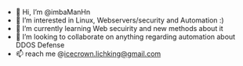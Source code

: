 - 👋 Hi, I’m @imbaManHn
- 👀 I’m interested in Linux, Webservers/security and Automation :)
- 🌱 I’m currently learning Web secuirity and new methods about it
- 💞️ I’m looking to collaborate on anything regarding automation about DDOS Defense
- 📫 reach me @icecrown.lichking@gmail.com

<!---
imbaManHn/imbaManHn is a ✨ special ✨ repository because its `README.md` (this file) appears on your GitHub profile.
You can click the Preview link to take a look at your changes.
--->
